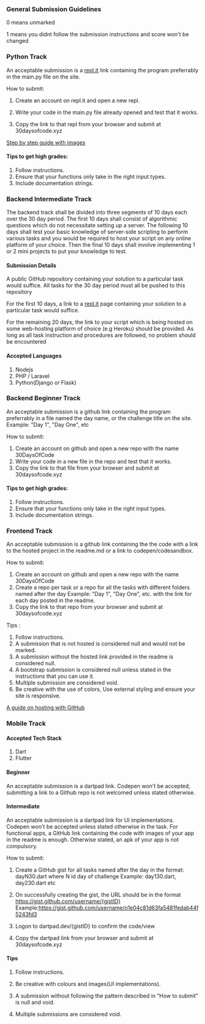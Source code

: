 ### General Submission Guidelines

0 means unmarked

1 means you didnt follow the submission instructions and score won't be changed

### Python Track 

An acceptable submission  is a [repl.it](repl.it) link containing the program preferrably in the main.py file on the site. 

How to submit:

1. Create an account on repl.it and open a new repl. 

2. Write your code in the main.py file already opened and test that it works. 

3. Copy the link to that repl from your browser and submit at 30daysofcode.xyz

[Step by step guide with images](https://github.com/Senseiuc/pythonguide/blob/master/README.md)

#### Tips to get high grades:
1. Follow instructions.
2. Ensure that your functions only take in the right input types.
3. Include documentation strings.

### Backend Intermediate Track

The backend track shall be divided into three segments of 10 days each over the 30 day period. The first 10 days shall consist of algorithmic questions which do not necessitate setting up a server. The following 10 days shall test your basic knowledge of server-side scripting to perform various tasks and you would be required to host your script on any online platform of your choice. Then the final 10 days shall involve implementing 1 or 2 mini projects to put your knowledge to test.

#### Submission Details
A public GitHub repository containing your solution to a particular task would suffice. All tasks for the 30 day period must all be pushed to this repository

For the first 10 days, a link to a [repl.it](https://repl.it) page containing your solution to a particular task would suffice. 

For the remaining 20 days, the link to your script which is being hosted on some web-hosting platform of choice (e.g Heroku) should be provided. As long as all task instruction and procedures are followed, no problem should be encountered 

#### Accepted Languages
1. Nodejs
2. PHP / Laravel
3. Python(Django or Flask)

### Backend Beginner Track

An acceptable submission  is a github link containing the program preferrably in a file named the day name, or the challenge title on the site. Example: "Day 1", "Day One", etc

How to submit:
1. Create an account on github and open a new repo with the name 30DaysOfCode
2. Write your code in a new file in the repo and test that it works. 
3. Copy the link to that file from your browser and submit at 30daysofcode.xyz

#### Tips to get high grades:

1. Follow instructions.
2. Ensure that your functions only take in the right input types.
3. Include documentation strings.

### Frontend Track

An acceptable submission  is a github link containing the the code with a link to the hosted project in the readme.md or a link to codepen/codesandbox. 

How to submit:
1. Create an account on github and open a new repo with the name 30DaysOfCode
2. Create a repo per task or a repo for all the tasks with different folders named after the day Example: "Day 1", "Day One", etc. with the link for each day posted in the readme. 
3. Copy the link to that repo from your browser and submit at 30daysofcode.xyz

Tips :
1. Follow instructions.
2. A submission that is not hosted is considered null and would not be marked.
3. A submission without the hosted link provided in the readme is considered null.
4. A bootstrap submission is considered null unless stated in the instructions that you can use it.
5. Multiple submission are considered void.
6. Be creative with the use of colors, Use external styling and ensure your site is responsive.

[A guide on hosting with GitHub](https://steph-crown.github.io/a-guide-on-hosting/)

### Mobile Track

#### Accepted Tech Stack

1. Dart
2. Flutter

#### Beginner

An acceptable submission is a dartpad link. Codepen won't be accepted, submitting a link to a Github repo is not welcomed unless stated otherwise.

#### Intermediate

An acceptable submission is a dartpad link for UI implementations. Codepen won't be accepted unless stated otherwise in the task. For functional apps, a GitHub link containing the code with images of your app in the readme is enough. Otherwise stated, an apk of your app is not compulsory.

How to submit:

1. Create a GitHub gist for all tasks named after the day in the format: dayN30.dart where N id day of challenge Example: day130.dart, day230.dart etc

2. On successfully creating the gist, the URL should be in the format https://gist.github.com/username/{gistID} Example:https://gist.github.com/username/o1e04c81d63fa5481fedab44f5243fd3

3. Logon to dartpad.dev/{gistID} to confirm the code/view

4. Copy the dartpad link from your browser and submit at 30daysofcode.xyz

#### Tips

1. Follow instructions.

2. Be creative with colours and images(UI implementations).

3. A submission without following the pattern described in “How to submit” is null and void.

4. Multiple submissions are considered void.
